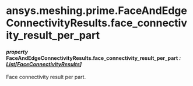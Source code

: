 # ansys.meshing.prime.FaceAndEdgeConnectivityResults.face_connectivity_result_per_part



#### *property* FaceAndEdgeConnectivityResults.face_connectivity_result_per_part *: [List](https://docs.python.org/3.11/library/typing.html#typing.List)[[FaceConnectivityResults](ansys.meshing.prime.FaceConnectivityResults.md#ansys.meshing.prime.FaceConnectivityResults)]*

Face connectivity result per part.

<!-- !! processed by numpydoc !! -->
